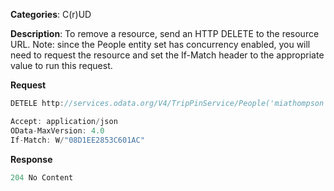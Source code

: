 **Categories**: C(r)UD

**Description**: To remove a resource, send an HTTP DELETE to the resource URL. Note: since the People entity set has concurrency enabled, you will need to request the resource and set the If-Match header to the appropriate value to run this request.

**Request**

```js
DETELE http://services.odata.org/V4/TripPinService/People('miathompson')

Accept: application/json
OData-MaxVersion: 4.0
If-Match: W/"08D1EE2853C601AC"
```

**Response**

```js
204 No Content
```

